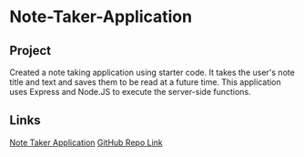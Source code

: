 # Note-Taker-Application

## Project

Created a note taking application using starter code. It takes the user's note title and text and saves them to be read at a future time. This application uses Express and Node.JS to execute the server-side functions.

## Links

<a href="https://note-taker-app-palmer.herokuapp.com/">Note Taker Application</a>
<a href="https://github.com/palmersola/Note-Taker">GitHub Repo Link</a>
